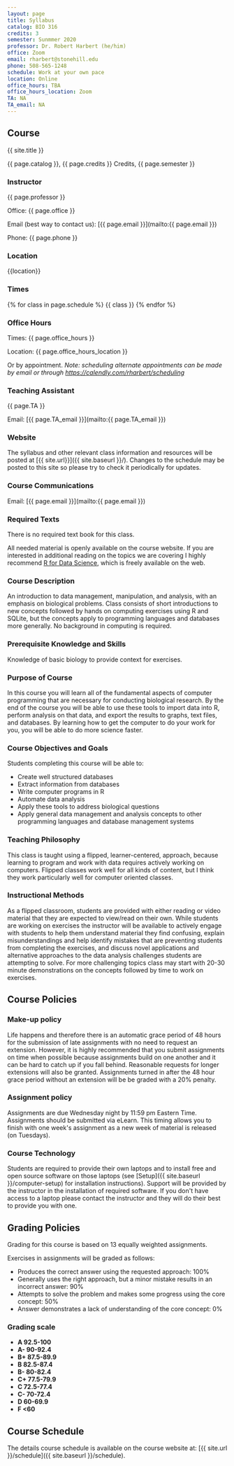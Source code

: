 ```yaml
---
layout: page
title: Syllabus
catalog: BIO 316
credits: 3
semester: Sunmmer 2020
professor: Dr. Robert Harbert (he/him)
office: Zoom 
email: rharbert@stonehill.edu
phone: 508-565-1248
schedule: Work at your own pace
location: Online
office_hours: TBA
office_hours_location: Zoom
TA: NA
TA_email: NA
---
```


## Course

{{ site.title }}

{{ page.catalog }}, {{ page.credits }} Credits, {{ page.semester }}

### Instructor

{{ page.professor }}

Office: {{ page.office }}

Email (best way to contact us):
[{{ page.email }}](mailto:{{ page.email }})

Phone: {{ page.phone }}


### Location

{{location}}


### Times

{% for class in page.schedule %}
  {{ class }}
{% endfor %}


### Office Hours

Times: {{ page.office_hours }}

Location: {{ page.office_hours_location }}

Or by appointment. *Note: scheduling alternate appointments can be made by email or through https://calendly.com/rharbert/scheduling*


### Teaching Assistant

{{ page.TA }}

Email: [{{ page.TA_email }}](mailto:{{ page.TA_email }})


### Website

The syllabus and other relevant class information and resources will be posted
at [{{ site.url}}]({{ site.baseurl }}/).
Changes to the schedule may be posted to this site so please try to check it
periodically for updates.


### Course Communications

Email: [{{ page.email }}](mailto:{{ page.email }})


### Required Texts

There is no required text book for this class.

All needed material is openly available on the course website. If you are
interested in additional reading on the topics we are covering I highly
recommend [R for Data Science](https://r4ds.had.co.nz/), which is freely
available on the web.


### Course Description

An introduction to data management, manipulation, and analysis, with an emphasis
on biological problems. Class consists of short introductions to new concepts
followed by hands on computing exercises using R and SQLite, but the concepts
apply to programming languages and databases more generally. No background in
computing is required.


### Prerequisite Knowledge and Skills

Knowledge of basic biology to provide context for exercises.


### Purpose of Course

In this course you will learn all of the fundamental aspects of computer
programming that are necessary for conducting biological research. By the end of
the course you will be able to use these tools to import data into R, perform
analysis on that data, and export the results to graphs, text files, and
databases. By learning how to get the computer to do your work for you, you will
be able to do more science faster.


### Course Objectives and Goals

Students completing this course will be able to:

* Create well structured databases
* Extract information from databases
* Write computer programs in R
* Automate data analysis
* Apply these tools to address biological questions
* Apply general data management and analysis concepts to other programming
  languages and database management systems


### Teaching Philosophy

This class is taught using a flipped, learner-centered, approach, because
learning to program and work with data requires actively working on
computers. Flipped classes work well for all kinds of content, but I think they
work particularly well for computer oriented classes. 

### Instructional Methods

As a flipped classroom, students are provided with either reading or video
material that they are expected to view/read on their own. While students are 
working on exercises the instructor will be available to actively engage with 
students to help them understand material they find confusing, explain 
misunderstandings and help identify mistakes that are preventing students from 
completing the exercises, and discuss novel applications and alternative approaches 
to the data analysis challenges students are attempting to solve. For more challenging topics class may start with 20-30 minute demonstrations on the concepts followed by time to work on exercises.


## Course Policies

### Make-up policy

Life happens and therefore there is an automatic grace period of 48 hours for
the submission of late assignments with no need to request an extension.
However, it is highly recommended that you submit assignments on time when
possible because assignments build on one another and it can be hard to catch up
if you fall behind. Reasonable requests for longer extensions will also be granted.
Assignments turned in after the 48 hour grace period without an extension will be
be graded with a 20% penalty.


### Assignment policy

Assignments are due Wednesday night by 11:59 pm Eastern Time. Assignments should be
submitted via eLearn. This timing allows you to finish with one week's assignment as a new week of material is released (on Tuesdays).


### Course Technology

Students are required to provide their own laptops and to install free and open
source software on those laptops (see [Setup]({{ site.baseurl }}/computer-setup)
for installation instructions). Support will be provided by the instructor in
the installation of required software. If you don't have access to a laptop
please contact the instructor and they will do their best to provide you with
one.


## Grading Policies

Grading for this course is based on 13 equally weighted assignments.

Exercises in assignments will be graded as follows:

* Produces the correct answer using the requested approach: 100%
* Generally uses the right approach, but a minor mistake results in an incorrect
    answer: 90%
* Attempts to solve the problem and makes some progress using the core concept:
    50%
* Answer demonstrates a lack of understanding of the core concept: 0%


### Grading scale

- **A 92.5-100**
- **A- 90-92.4**
- **B+ 87.5-89.9**
- **B 82.5-87.4**
- **B- 80-82.4**
- **C+ 77.5-79.9**
- **C 72.5-77.4**
- **C- 70-72.4**
- **D 60-69.9**
- **F <60**

## Course Schedule

The details course schedule is available on the course website at:
[{{ site.url }}/schedule]({{ site.baseurl }}/schedule).

